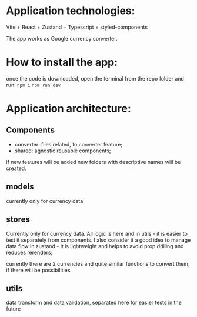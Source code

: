# Application technologies:

Vite + React + Zustand + Typescript + styled-components

The app works as Google currency converter.

# How to install the app:

once the code is downloaded,
open the terminal from the repo folder and run:
``npm i``
``npm run dev``

# Application architecture:

## Components
 - converter:
 files related, to converter feature;
 - shared:
 agnostic reusable components;

 if new features will be added new folders with descriptive names will be created.

 ## models
 currently only for currency data

 ## stores
Currently only for currency data. All logic is here and in utils - it is easier to test it separately from components.
I also consider it a good idea to manage data flow in zustand - it is lightweight and helps to avoid prop drilling and reduces rerenders;

 currently there are 2 currencies and quite similar functions to convert them;
 if there will be possibilities

 ## utils
 data transform and data validation, separated here for easier tests in the future